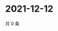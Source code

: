 # 2021-12-12

共 0 条

<!-- BEGIN WEIBO -->
<!-- 最后更新时间 Sun Dec 12 2021 08:34:06 GMT+0800 (China Standard Time) -->

<!-- END WEIBO -->

